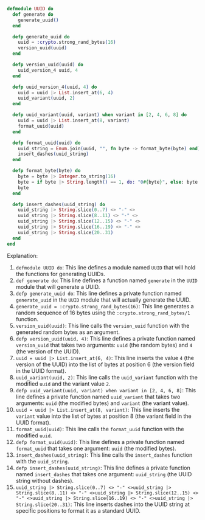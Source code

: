```elixir
defmodule UUID do
  def generate do
    generate_uuid()
  end

  defp generate_uuid do
    uuid = :crypto.strong_rand_bytes(16)
    version_uuid(uuid)
  end

  defp version_uuid(uuid) do
    uuid_version_4 uuid, 4
  end

  defp uuid_version_4(uuid, 4) do
    uuid = uuid |> List.insert_at(6, 4)
    uuid_variant(uuid, 2)
  end

  defp uuid_variant(uuid, variant) when variant in [2, 4, 6, 8] do
    uuid = uuid |> List.insert_at(8, variant)
    format_uuid(uuid)
  end

  defp format_uuid(uuid) do
    uuid_string = Enum.join(uuid, "", fn byte -> format_byte(byte) end)
    insert_dashes(uuid_string)
  end

  defp format_byte(byte) do
    byte = byte |> Integer.to_string(16)
    byte = if byte |> String.length() == 1, do: "0#{byte}", else: byte
    byte
  end

  defp insert_dashes(uuid_string) do
    uuid_string |> String.slice(0..7) <> "-" <>
    uuid_string |> String.slice(8..11) <> "-" <>
    uuid_string |> String.slice(12..15) <> "-" <>
    uuid_string |> String.slice(16..19) <> "-" <>
    uuid_string |> String.slice(20..31)
  end
end
```

Explanation:

1. `defmodule UUID do`: This line defines a module named `UUID` that will hold the functions for generating UUIDs.
2. `def generate do`: This line defines a function named `generate` in the `UUID` module that will generate a UUID.
3. `defp generate_uuid do`: This line defines a private function named `generate_uuid` in the `UUID` module that will actually generate the UUID.
4. `generate_uuid = :crypto.strong_rand_bytes(16)`: This line generates a random sequence of 16 bytes using the `:crypto.strong_rand_bytes/1` function.
5. `version_uuid(uuid)`: This line calls the `version_uuid` function with the generated random bytes as an argument.
6. `defp version_uuid(uuid, 4)`: This line defines a private function named `version_uuid` that takes two arguments: `uuid` (the random bytes) and `4` (the version of the UUID).
7. `uuid = uuid |> List.insert_at(6, 4)`: This line inserts the value `4` (the version of the UUID) into the list of bytes at position 6 (the version field in the UUID format).
8. `uuid_variant(uuid, 2)`: This line calls the `uuid_variant` function with the modified `uuid` and the variant value `2`.
9. `defp uuid_variant(uuid, variant) when variant in [2, 4, 6, 8]`: This line defines a private function named `uuid_variant` that takes two arguments: `uuid` (the modified bytes) and `variant` (the variant value).
10. `uuid = uuid |> List.insert_at(8, variant)`: This line inserts the `variant` value into the list of bytes at position 8 (the variant field in the UUID format).
11. `format_uuid(uuid)`: This line calls the `format_uuid` function with the modified `uuid`.
12. `defp format_uuid(uuid)`: This line defines a private function named `format_uuid` that takes one argument: `uuid` (the modified bytes).
13. `insert_dashes(uuid_string)`: This line calls the `insert_dashes` function with the `uuid_string`.
14. `defp insert_dashes(uuid_string)`: This line defines a private function named `insert_dashes` that takes one argument: `uuid_string` (the UUID string without dashes).
15. `uuid_string |> String.slice(0..7) <> "-" <>uuid_string |> String.slice(8..11) <> "-" <>uuid_string |> String.slice(12..15) <> "-" <>uuid_string |> String.slice(16..19) <> "-" <>uuid_string |> String.slice(20..31)`: This line inserts dashes into the UUID string at specific positions to format it as a standard UUID.